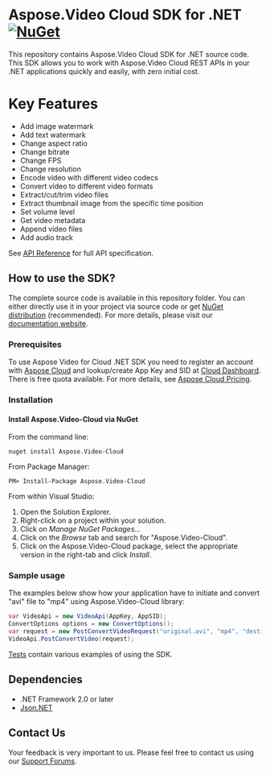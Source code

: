 # Aspose.Video Cloud SDK for .NET [![NuGet](https://img.shields.io/nuget/v/Aspose.Video-Cloud.svg)](https://www.nuget.org/packages/Aspose.Video-Cloud/)
This repository contains Aspose.Video Cloud SDK for .NET source code. This SDK allows you to work with Aspose.Video Cloud REST APIs in your .NET applications quickly and easily, with zero initial cost.

# Key Features
* Add image watermark
* Add text watermark
* Change aspect ratio
* Change bitrate
* Change FPS
* Change resolution
* Encode video with different video codecs
* Convert video to different video formats
* Extract/cut/trim video files
* Extract thumbnail image from the specific time position
* Set volume level
* Get video metadata
* Append video files
* Add audio track

See [API Reference](https://apireference.aspose.cloud/Video/) for full API specification.

## How to use the SDK?
The complete source code is available in this repository folder. You can either directly use it in your project via source code or get [NuGet distribution](https://www.nuget.org/packages/Aspose.Video-Cloud/) (recommended). For more details, please visit our [documentation website](https://docs.aspose.cloud/display/Videocloud/Available+SDKs#AvailableSDKs-.NET).

### Prerequisites

To use Aspose Video for Cloud .NET SDK you need to register an account with [Aspose Cloud](https://www.aspose.cloud/) and lookup/create App Key and SID at [Cloud Dashboard](https://dashboard.aspose.cloud/#/apps). There is free quota available. For more details, see [Aspose Cloud Pricing](https://purchase.aspose.cloud/pricing).

### Installation

#### Install Aspose.Video-Cloud via NuGet

From the command line:

	nuget install Aspose.Video-Cloud

From Package Manager:

	PM> Install-Package Aspose.Video-Cloud

From within Visual Studio:

1. Open the Solution Explorer.
2. Right-click on a project within your solution.
3. Click on *Manage NuGet Packages...*
4. Click on the *Browse* tab and search for "Aspose.Video-Cloud".
5. Click on the Aspose.Video-Cloud package, select the appropriate version in the right-tab and click *Install*.

### Sample usage

The examples below show how your application have to initiate and convert "avi" file to "mp4" using Aspose.Video-Cloud library:
```csharp
var VideoApi = new VideoApi(AppKey, AppSID);
ConvertOptions options = new ConvertOptions();
var request = new PostConvertVideoRequest("original.avi", "mp4", "destination.mp4", options);
VideoApi.PostConvertVideo(request);        

```

[Tests](Aspose.Video.Cloud.Sdk.Tests) contain various examples of using the SDK.

## Dependencies
- .NET Framework 2.0 or later
- [Json.NET](https://www.nuget.org/packages/Newtonsoft.Json/)

## Contact Us
Your feedback is very important to us. Please feel free to contact us using our [Support Forums](https://forum.aspose.cloud/c/Video).